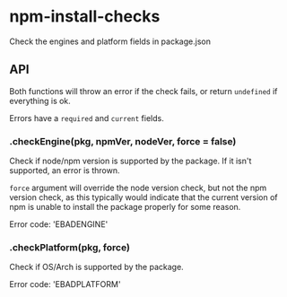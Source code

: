 # npm-install-checks

Check the engines and platform fields in package.json

## API

Both functions will throw an error if the check fails, or return
`undefined` if everything is ok.

Errors have a `required` and `current` fields.

### .checkEngine(pkg, npmVer, nodeVer, force = false)

Check if node/npm version is supported by the package. If it isn't supported, an error is thrown.

`force` argument will override the node version check, but not the npm version check, as this typically would indicate
that the current version of npm is unable to install the package properly for some reason.

Error code: 'EBADENGINE'

### .checkPlatform(pkg, force)

Check if OS/Arch is supported by the package.

Error code: 'EBADPLATFORM'
